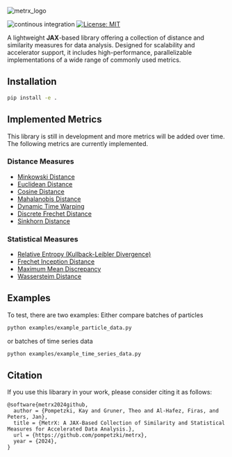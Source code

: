 ![metrx_logo](https://github.com/user-attachments/assets/32dc9c40-106b-476f-801b-4b9ae25b1433)

![continous integration](https://github.com/pompetzki/metrx/actions/workflows/continuous_integration.yml/badge.svg?branch=main)
[![License: MIT](https://img.shields.io/badge/License-MIT-yellow.svg)](https://opensource.org/licenses/MIT)



A lightweight **JAX**-based library offering a collection of distance and similarity measures for data analysis. Designed for
scalability and accelerator support, it includes high-performance, parallelizable implementations of a wide range of commonly
used metrics.

## Installation 
```bash
pip install -e .
```

## Implemented Metrics
This library is still in development and more metrics will be added over time.
The following metrics are currently implemented.
### Distance Measures
- [Minkowski Distance](https://github.com/pompetzki/metrx/blob/main/metrx/distance_measures.py#L171)
- [Euclidean Distance](https://github.com/pompetzki/metrx/blob/main/metrx/distance_measures.py#L277)
- [Cosine Distance](https://github.com/pompetzki/metrx/blob/main/metrx/distance_measures.py#L438)
- [Mahalanobis Distance](https://github.com/pompetzki/metrx/blob/main/metrx/distance_measures.py#L490)
- [Dynamic Time Warping](https://github.com/pompetzki/metrx/blob/main/metrx/distance_measures.py#L754)
- [Discrete Frechet Distance](https://github.com/pompetzki/metrx/blob/main/metrx/distance_measures.py#L897)
- [Sinkhorn Distance](https://github.com/pompetzki/metrx/blob/main/metrx/distance_measures.py#L1136)

### Statistical Measures
- [Relative Entropy (Kullback-Leibler Divergence)](https://github.com/pompetzki/metrx/blob/main/metrx/statistical_measures.py#L174)
- [Frechet Inception Distance](https://github.com/pompetzki/metrx/blob/main/metrx/statistical_measures.py#L295)
- [Maximum Mean Discrepancy](https://github.com/pompetzki/metrx/blob/main/metrx/statistical_measures.py#L425)
- [Wassersteim Distance](https://github.com/pompetzki/metrx/blob/main/metrx/statistical_measures.py#L605)


## Examples
To test, there are two examples:
Either compare batches of particles
```bash
python examples/example_particle_data.py
```
or batches of time series data
```bash
python examples/example_time_series_data.py
```
    
## Citation
If you use this libarary in your work, please consider citing it as follows:
```
@software{metrx2024github,
  author = {Pompetzki, Kay and Gruner, Theo and Al-Hafez, Firas, and Peters, Jan},
  title = {MetrX: A JAX-Based Collection of Similarity and Statistical Measures for Accelerated Data Analysis.},
  url = {https://github.com/pompetzki/metrx},
  year = {2024},
}
```